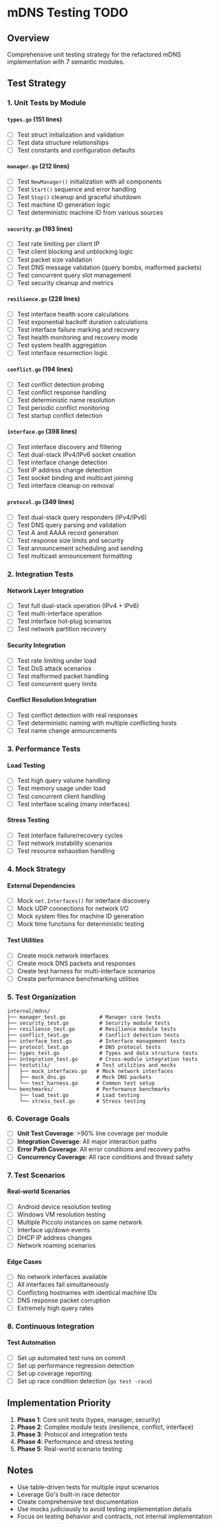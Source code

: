 # mDNS Testing TODO

## Overview
Comprehensive unit testing strategy for the refactored mDNS implementation with 7 semantic modules.

## Test Strategy

### 1. Unit Tests by Module

#### `types.go` (151 lines)
- [ ] Test struct initialization and validation
- [ ] Test data structure relationships
- [ ] Test constants and configuration defaults

#### `manager.go` (212 lines) 
- [ ] Test `NewManager()` initialization with all components
- [ ] Test `Start()` sequence and error handling
- [ ] Test `Stop()` cleanup and graceful shutdown
- [ ] Test machine ID generation logic
- [ ] Test deterministic machine ID from various sources

#### `security.go` (193 lines)
- [ ] Test rate limiting per client IP
- [ ] Test client blocking and unblocking logic
- [ ] Test packet size validation
- [ ] Test DNS message validation (query bombs, malformed packets)
- [ ] Test concurrent query slot management
- [ ] Test security cleanup and metrics

#### `resilience.go` (228 lines)
- [ ] Test interface health score calculations
- [ ] Test exponential backoff duration calculations
- [ ] Test interface failure marking and recovery
- [ ] Test health monitoring and recovery mode
- [ ] Test system health aggregation
- [ ] Test interface resurrection logic

#### `conflict.go` (194 lines)
- [ ] Test conflict detection probing
- [ ] Test conflict response handling
- [ ] Test deterministic name resolution
- [ ] Test periodic conflict monitoring
- [ ] Test startup conflict detection

#### `interface.go` (398 lines)
- [ ] Test interface discovery and filtering
- [ ] Test dual-stack IPv4/IPv6 socket creation
- [ ] Test interface change detection
- [ ] Test IP address change detection
- [ ] Test socket binding and multicast joining
- [ ] Test interface cleanup on removal

#### `protocol.go` (349 lines)
- [ ] Test dual-stack query responders (IPv4/IPv6)
- [ ] Test DNS query parsing and validation
- [ ] Test A and AAAA record generation
- [ ] Test response size limits and security
- [ ] Test announcement scheduling and sending
- [ ] Test multicast announcement formatting

### 2. Integration Tests

#### Network Layer Integration
- [ ] Test full dual-stack operation (IPv4 + IPv6)
- [ ] Test multi-interface operation
- [ ] Test interface hot-plug scenarios
- [ ] Test network partition recovery

#### Security Integration
- [ ] Test rate limiting under load
- [ ] Test DoS attack scenarios
- [ ] Test malformed packet handling
- [ ] Test concurrent query limits

#### Conflict Resolution Integration
- [ ] Test conflict detection with real responses
- [ ] Test deterministic naming with multiple conflicting hosts
- [ ] Test name change announcements

### 3. Performance Tests

#### Load Testing
- [ ] Test high query volume handling
- [ ] Test memory usage under load
- [ ] Test concurrent client handling
- [ ] Test interface scaling (many interfaces)

#### Stress Testing
- [ ] Test interface failure/recovery cycles
- [ ] Test network instability scenarios
- [ ] Test resource exhaustion handling

### 4. Mock Strategy

#### External Dependencies
- [ ] Mock `net.Interfaces()` for interface discovery
- [ ] Mock UDP connections for network I/O
- [ ] Mock system files for machine ID generation
- [ ] Mock time functions for deterministic testing

#### Test Utilities
- [ ] Create mock network interfaces
- [ ] Create mock DNS packets and responses
- [ ] Create test harness for multi-interface scenarios
- [ ] Create performance benchmarking utilities

### 5. Test Organization

```
internal/mdns/
├── manager_test.go           # Manager core tests
├── security_test.go          # Security module tests  
├── resilience_test.go        # Resilience module tests
├── conflict_test.go          # Conflict detection tests
├── interface_test.go         # Interface management tests
├── protocol_test.go          # DNS protocol tests
├── types_test.go             # Types and data structure tests
├── integration_test.go       # Cross-module integration tests
├── testutils/               # Test utilities and mocks
│   ├── mock_interfaces.go   # Mock network interfaces
│   ├── mock_dns.go          # Mock DNS packets
│   └── test_harness.go      # Common test setup
└── benchmarks/              # Performance benchmarks
    ├── load_test.go         # Load testing
    └── stress_test.go       # Stress testing
```

### 6. Coverage Goals

- [ ] **Unit Test Coverage**: >90% line coverage per module
- [ ] **Integration Coverage**: All major interaction paths
- [ ] **Error Path Coverage**: All error conditions and recovery paths
- [ ] **Concurrency Coverage**: All race conditions and thread safety

### 7. Test Scenarios

#### Real-world Scenarios
- [ ] Android device resolution testing
- [ ] Windows VM resolution testing  
- [ ] Multiple Piccolo instances on same network
- [ ] Interface up/down events
- [ ] DHCP IP address changes
- [ ] Network roaming scenarios

#### Edge Cases
- [ ] No network interfaces available
- [ ] All interfaces fail simultaneously
- [ ] Conflicting hostnames with identical machine IDs
- [ ] DNS response packet corruption
- [ ] Extremely high query rates

### 8. Continuous Integration

#### Test Automation
- [ ] Set up automated test runs on commit
- [ ] Set up performance regression detection
- [ ] Set up coverage reporting
- [ ] Set up race condition detection (`go test -race`)

## Implementation Priority

1. **Phase 1**: Core unit tests (types, manager, security)
2. **Phase 2**: Complex module tests (resilience, conflict, interface) 
3. **Phase 3**: Protocol and integration tests
4. **Phase 4**: Performance and stress testing
5. **Phase 5**: Real-world scenario testing

## Notes

- Use table-driven tests for multiple input scenarios
- Leverage Go's built-in race detector
- Create comprehensive test documentation
- Use mocks judiciously to avoid testing implementation details
- Focus on testing behavior and contracts, not internal implementation
